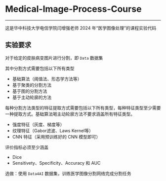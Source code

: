 # Medical-Image-Process-Course

---

这是华中科技大学电信学院闫增强老师 2024 年“医学图像处理”的课程实验代码

## 实验要求

对于给定的皮肤病变图片进行分割，即 ``Data`` 数据集

其中分割方式需要包括以下所有类型

- 基础算法（阈值法、形态学方法等）
- 基于聚类的分割方法
- 基于图的分割方法
- 基于主动轮廓的方法

每种分割方法类型的特征提取方式需要包括以下所有类型，每种特征类型至少需要一种提取方式。基础算法喝主动轮廓方法不要求涵盖所有特征类型。

- 强度特征（灰度、梯度等）
- 纹理特征（Gabor滤波、Laws Kernel等）
- CNN 特征（采用预训练好的 CNN 模型即可）

评价指标必须至少涵盖

- Dice
- Sensitivety、Specificity、Accuracy 和 AUC

选做：使用 ``Data4AI`` 数据集，训练医学图像分割网络完成分割任务
